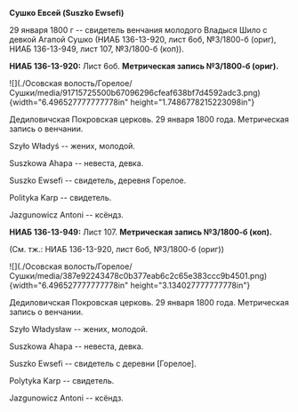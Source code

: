 **Сушко Евсей (Suszko Ewsefi)**

29 января 1800 г -- свидетель венчания молодого Владыся Шило с девкой
Агапой Сушко (НИАБ 136-13-920, лист 6об, №3/1800-б (ориг), НИАБ
136-13-949, лист 107, №3/1800-б (коп)).

**НИАБ 136-13-920:** Лист 6об. **Метрическая запись №3/1800-б (ориг).**

![](./Осовская волость/Горелое/Сушки/media/91715725500b67096296cfeaf638bf7d4592adc3.png){width="6.496527777777778in"
height="1.7486778215223098in"}

Дедиловичская Покровская церковь. 29 января 1800 года. Метрическая
запись о венчании.

Szyło Władyś -- жених, молодой.

Suszkowa Ahapa -- невеста, девка.

Suszko Ewsefi -- свидетель, деревня Горелое.

Polityka Karp -- свидетель.

Jazgunowicz Antoni -- ксёндз.

**НИАБ 136-13-949:** Лист 107. **Метрическая запись №3/1800-б (коп).**

(См. тж.: НИАБ 136-13-920, лист 6об, №3/1800-б (ориг))

![](./Осовская волость/Горелое/Сушки/media/387e92243478c0b377eab6c2c65e383ccc9b4501.png){width="6.496527777777778in"
height="3.134027777777778in"}

Дедиловичская Покровская церковь. 29 января 1800 года. Метрическая
запись о венчании.

Szyło Władysław -- жених, молодой.

Suszkowa Ahapa -- невеста, девка.

Suszko Ewsefi -- свидетель с деревни \[Горелое\].

Polytyka Karp -- свидетель.

Jazgunowicz Antoni -- ксёндз.

